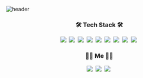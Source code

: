 ![header](https://capsule-render.vercel.app/api?type=slice&color=gradient&height=150&section=footer&text=Hi%20There&fontSize80)


<h3 align="center">🛠 Tech Stack 🛠</h3>

<p align="center">
  <img src="https://img.shields.io/badge/-JavaScript-333333?style=flat&logo=javascript" /></a>&nbsp
  <img src="https://img.shields.io/badge/-TypeScript-333333?style=flat&logo=TypeScript&logoColor=007ACC" /></a>&nbsp
  <img src="https://img.shields.io/badge/-HTML5-333333?style=flat&logo=HTML5" /></a>&nbsp
  <img src="https://img.shields.io/badge/-CSS-333333?style=flat&logo=CSS3&logoColor=1572B6" /></a>&nbsp
  <img src="https://img.shields.io/badge/-React-333333?style=flat&logo=react" /></a>&nbsp
  <img src="https://img.shields.io/badge/-React%20Native-333333?style=flat&logo=react" /></a>&nbsp
  <img src="https://img.shields.io/badge/-MySQL-333333?style=flat&logo=mysql" /></a>&nbsp
  <img src="https://img.shields.io/badge/-MongoDB-333333?style=flat&logo=mongodb" /></a>&nbsp
  <img src="https://img.shields.io/badge/-PostgreSQL-333333?style=flat&logo=postgresql" /></a>&nbsp
</p>

<h3 align="center"> 🧑‍💻 Me 🧑‍💻 </h3>

<p align="center">
  <a href="https://ohbrian19.github.io/"><img src="https://img.shields.io/badge/Blog-11B48A?style=flat-square&logo=Blogger&logoColor=white&link=https://ohbrian19.github.io/"/></a>&nbsp
  <a href="https://www.linkedin.com/in/ohbrian12/"><img src="https://img.shields.io/badge/LinkedIn-0A66C2?style=flat-square&logo=LinkedIn&logoColor=white&link=https://www.linkedin.com/in/ohbrian1"/></a>&nbsp
  <a href="mailto:ohbrian12@gmail.com"><img src="https://img.shields.io/badge/Gmail-d14836?style=flat-square&logo=Gmail&logoColor=white&link=ohbrian12@gmail.com"/></a>&nbsp
</p>
